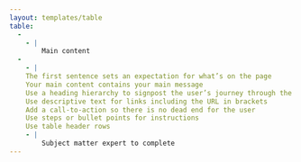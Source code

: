 ```yaml
---
layout: templates/table
table:
  -
    - |
        Main content
  -
    - |
    The first sentence sets an expectation for what’s on the page
    Your main content contains your main message
    Use a heading hierarchy to signpost the user’s journey through the page
    Use descriptive text for links including the URL in brackets
    Add a call-to-action so there is no dead end for the user
    Use steps or bullet points for instructions
    Use table header rows
    - |
        Subject matter expert to complete
---
```


